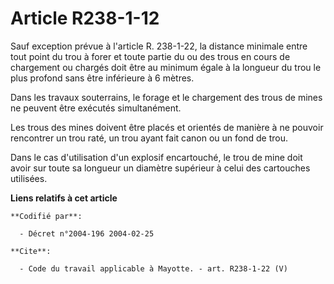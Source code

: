 # Article R238-1-12

Sauf exception prévue à l'article R. 238-1-22, la distance minimale entre tout point du trou à forer et toute partie du ou
des trous en cours de chargement ou chargés doit être au minimum égale à la longueur du trou le plus profond sans être
inférieure à 6 mètres. 

Dans les travaux souterrains, le forage et le chargement des trous de mines ne peuvent être exécutés simultanément. 

Les trous des mines doivent être placés et orientés de manière à ne pouvoir rencontrer un trou raté, un trou ayant fait canon
ou un fond de trou. 

Dans le cas d'utilisation d'un explosif encartouché, le trou de mine doit avoir sur toute sa longueur un diamètre supérieur à
celui des cartouches utilisées.

**Liens relatifs à cet article**

	**Codifié par**:

	  - Décret n°2004-196 2004-02-25

	**Cite**:

	  - Code du travail applicable à Mayotte. - art. R238-1-22 (V)
